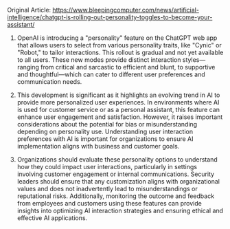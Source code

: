 Original Article: https://www.bleepingcomputer.com/news/artificial-intelligence/chatgpt-is-rolling-out-personality-toggles-to-become-your-assistant/

1) OpenAI is introducing a "personality" feature on the ChatGPT web app that allows users to select from various personality traits, like "Cynic" or "Robot," to tailor interactions. This rollout is gradual and not yet available to all users. These new modes provide distinct interaction styles—ranging from critical and sarcastic to efficient and blunt, to supportive and thoughtful—which can cater to different user preferences and communication needs.

2) This development is significant as it highlights an evolving trend in AI to provide more personalized user experiences. In environments where AI is used for customer service or as a personal assistant, this feature can enhance user engagement and satisfaction. However, it raises important considerations about the potential for bias or misunderstanding depending on personality use. Understanding user interaction preferences with AI is important for organizations to ensure AI implementation aligns with business and customer goals.

3) Organizations should evaluate these personality options to understand how they could impact user interactions, particularly in settings involving customer engagement or internal communications. Security leaders should ensure that any customization aligns with organizational values and does not inadvertently lead to misunderstandings or reputational risks. Additionally, monitoring the outcome and feedback from employees and customers using these features can provide insights into optimizing AI interaction strategies and ensuring ethical and effective AI applications.